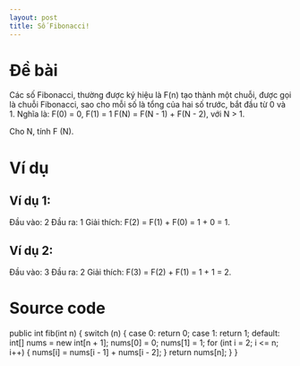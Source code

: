 ```yaml
---
layout: post
title: Số Fibonacci!
---
```


# Đề bài
Các số Fibonacci, thường được ký hiệu là F(n) tạo thành một chuỗi, được gọi là chuỗi Fibonacci, sao cho mỗi số là tổng của hai số trước, bắt đầu từ 0 và 1.
Nghĩa là: 
F(0) = 0, F(1) = 1
F(N) = F(N - 1) + F(N - 2), với N > 1.

Cho N, tính F (N).

# Ví dụ

## Ví dụ 1:
Đầu vào: 2
Đầu ra: 1
Giải thích: F(2) = F(1) + F(0) = 1 + 0 = 1.

## Ví dụ 2:
Đầu vào: 3
Đầu ra: 2
Giải thích: F(3) = F(2) + F(1) = 1 + 1 = 2.

# Source code
public int fib(int n) {
	switch (n)
	{
		case 0:
			return 0;
		case 1:
			return 1;
		default:
			int[] nums = new int[n + 1];
			nums[0] = 0;
			nums[1] = 1;
			for (int i = 2; i <= n; i++)
			{
				nums[i] = nums[i - 1] + nums[i - 2];
			}
			return nums[n];
	}
}
